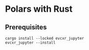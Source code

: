 # Polars with Rust

## Prerequisites

```shell
cargo install --locked evcxr_jupyter
evcxr_jupyter --install
```
